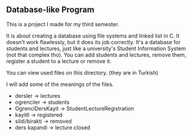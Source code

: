 ## Database-like Program

This is a project I made for my third semester.

It is about creating a database using file systems and linked list in C. It doesn't work flawlessly, but it does its job correctly.
It's a database for students and lectures, just like a university's Student Information System (not that complex tho).
You can add students and lectures, remove them, register a student to a lecture or remove it.

You can view used files on this directory. (they are in Turkish)

I will add some of the meanings of the files.
- dersler -> lectures
- ogrenciler -> students
- OgrenciDersKayit -> StudentLectureRegistration
- kayitli -> registered
- sildi/birakti -> removed
- ders kapandi -> lecture closed